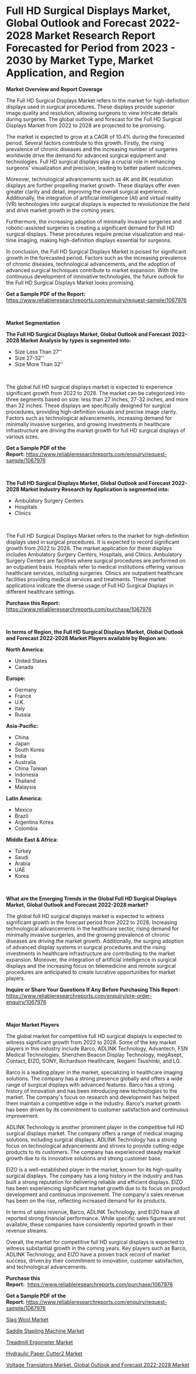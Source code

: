 <p><h1>Full HD Surgical Displays Market, Global Outlook and Forecast 2022-2028 Market Research Report Forecasted for Period from 2023 -  2030 by Market Type, Market Application, and Region</h1></p><p><strong>Market Overview and Report Coverage</strong></p>
<p><p>The Full HD Surgical Displays Market refers to the market for high-definition displays used in surgical procedures. These displays provide superior image quality and resolution, allowing surgeons to view intricate details during surgeries. The global outlook and forecast for the Full HD Surgical Displays Market from 2022 to 2028 are projected to be promising.</p><p>The market is expected to grow at a CAGR of 10.4% during the forecasted period. Several factors contribute to this growth. Firstly, the rising prevalence of chronic diseases and the increasing number of surgeries worldwide drive the demand for advanced surgical equipment and technologies. Full HD surgical displays play a crucial role in enhancing surgeons' visualization and precision, leading to better patient outcomes.</p><p>Moreover, technological advancements such as 4K and 8K resolution displays are further propelling market growth. These displays offer even greater clarity and detail, improving the overall surgical experience. Additionally, the integration of artificial intelligence (AI) and virtual reality (VR) technologies into surgical displays is expected to revolutionize the field and drive market growth in the coming years.</p><p>Furthermore, the increasing adoption of minimally invasive surgeries and robotic-assisted surgeries is creating a significant demand for Full HD surgical displays. These procedures require precise visualization and real-time imaging, making high-definition displays essential for surgeons.</p><p>In conclusion, the Full HD Surgical Displays Market is poised for significant growth in the forecasted period. Factors such as the increasing prevalence of chronic diseases, technological advancements, and the adoption of advanced surgical techniques contribute to market expansion. With the continuous development of innovative technologies, the future outlook for the Full HD Surgical Displays Market looks promising.</p></p>
<p><strong>Get a Sample PDF of the Report:</strong> <a href="https://www.reliableresearchreports.com/enquiry/request-sample/1067976">https://www.reliableresearchreports.com/enquiry/request-sample/1067976</a></p>
<p>&nbsp;</p>
<p><strong>Market Segmentation</strong></p>
<p><strong>The Full HD Surgical Displays Market, Global Outlook and Forecast 2022-2028 Market Analysis by types is segmented into:</strong></p>
<p><ul><li>Size Less Than 27''</li><li>Size 27-32''</li><li>Size More Than 32''</li></ul></p>
<p>&nbsp;</p>
<p><p>The global full HD surgical displays market is expected to experience significant growth from 2022 to 2028. The market can be categorized into three segments based on size: less than 27 inches, 27-32 inches, and more than 32 inches. These displays are specifically designed for surgical procedures, providing high-definition visuals and precise image clarity. Factors such as technological advancements, increasing demand for minimally invasive surgeries, and growing investments in healthcare infrastructure are driving the market growth for full HD surgical displays of various sizes.</p></p>
<p><strong>Get a Sample PDF of the Report:</strong>&nbsp;<a href="https://www.reliableresearchreports.com/enquiry/request-sample/1067976">https://www.reliableresearchreports.com/enquiry/request-sample/1067976</a></p>
<p>&nbsp;</p>
<p><strong>The Full HD Surgical Displays Market, Global Outlook and Forecast 2022-2028 Market Industry Research by Application is segmented into:</strong></p>
<p><ul><li>Ambulatory Surgery Centers</li><li>Hospitals</li><li>Clinics</li></ul></p>
<p>&nbsp;</p>
<p><p>The Full HD Surgical Displays Market refers to the market for high-definition displays used in surgical procedures. It is expected to record significant growth from 2022 to 2028. The market application for these displays includes Ambulatory Surgery Centers, Hospitals, and Clinics. Ambulatory Surgery Centers are facilities where surgical procedures are performed on an outpatient basis. Hospitals refer to medical institutions offering various healthcare services, including surgeries. Clinics are outpatient healthcare facilities providing medical services and treatments. These market applications indicate the diverse usage of Full HD Surgical Displays in different healthcare settings.</p></p>
<p><strong>Purchase this Report:</strong>&nbsp; <a href="https://www.reliableresearchreports.com/purchase/1067976">https://www.reliableresearchreports.com/purchase/1067976</a></p>
<p>&nbsp;</p>
<p><strong>In terms of Region, the Full HD Surgical Displays Market, Global Outlook and Forecast 2022-2028 Market Players available by Region are:</strong></p>
<p>
    <p> <strong> North America: </strong>
        <ul>
            <li>United States</li>
            <li>Canada</li>
        </ul>
        </p> 
    <p> <strong> Europe: </strong>
        <ul>
            <li>Germany</li>
            <li>France</li>
            <li>U.K.</li>
            <li>Italy</li>
            <li>Russia</li>
        </ul>
        </p> 
    <p> <strong> Asia-Pacific: </strong>
        <ul>
            <li>China</li>
            <li>Japan</li>
            <li>South Korea</li>
            <li>India</li>
            <li>Australia</li>
            <li>China Taiwan</li>
            <li>Indonesia</li>
            <li>Thailand</li>
            <li>Malaysia</li>
        </ul>
        </p> 
    <p> <strong> Latin America: </strong>
        <ul>
            <li>Mexico</li>
            <li>Brazil</li>
            <li>Argentina Korea</li>
            <li>Colombia</li>
        </ul>
        </p> 
    <p> <strong> Middle East & Africa: </strong>
        <ul>
            <li>Turkey</li>
            <li>Saudi</li>
            <li>Arabia</li>
            <li>UAE</li>
            <li>Korea</li>
        </ul>
    </p>
    </p>
<p>&nbsp;</p>
<p><strong>What are the Emerging Trends in the Global Full HD Surgical Displays Market, Global Outlook and Forecast 2022-2028 market?</strong></p>
<p><p>The global full HD surgical displays market is expected to witness significant growth in the forecast period from 2022 to 2028. Increasing technological advancements in the healthcare sector, rising demand for minimally invasive surgeries, and the growing prevalence of chronic diseases are driving the market growth. Additionally, the surging adoption of advanced display systems in surgical procedures and the rising investments in healthcare infrastructure are contributing to the market expansion. Moreover, the integration of artificial intelligence in surgical displays and the increasing focus on telemedicine and remote surgical procedures are anticipated to create lucrative opportunities for market players.</p></p>
<p><strong>Inquire or Share Your Questions If Any Before Purchasing This Report</strong>- <a href="https://www.reliableresearchreports.com/enquiry/pre-order-enquiry/1067976">https://www.reliableresearchreports.com/enquiry/pre-order-enquiry/1067976</a></p>
<p>&nbsp;</p>
<p><strong>Major Market Players</strong></p>
<p><p>The global market for competitive full HD surgical displays is expected to witness significant growth from 2022 to 2028. Some of the key market players in this industry include Barco, ADLINK Technology, Advantech, FSN Medical Technologies, Shenzhen Beacon Display Technology, megAsept, Contact, EIZO, SONY, Richardson Healthcare, Ikegami Tsushinki, and LG.</p><p>Barco is a leading player in the market, specializing in healthcare imaging solutions. The company has a strong presence globally and offers a wide range of surgical displays with advanced features. Barco has a strong history of innovation and has been introducing new technologies to the market. The company's focus on research and development has helped them maintain a competitive edge in the industry. Barco's market growth has been driven by its commitment to customer satisfaction and continuous improvement.</p><p>ADLINK Technology is another prominent player in the competitive full HD surgical displays market. The company offers a range of medical imaging solutions, including surgical displays. ADLINK Technology has a strong focus on technological advancements and strives to provide cutting-edge products to its customers. The company has experienced steady market growth due to its innovative solutions and strong customer base.</p><p>EIZO is a well-established player in the market, known for its high-quality surgical displays. The company has a long history in the industry and has built a strong reputation for delivering reliable and efficient displays. EIZO has been experiencing significant market growth due to its focus on product development and continuous improvement. The company's sales revenue has been on the rise, reflecting increased demand for its products.</p><p>In terms of sales revenue, Barco, ADLINK Technology, and EIZO have all reported strong financial performance. While specific sales figures are not available, these companies have consistently reported growth in their revenue streams.</p><p>Overall, the market for competitive full HD surgical displays is expected to witness substantial growth in the coming years. Key players such as Barco, ADLINK Technology, and EIZO have a proven track record of market success, driven by their commitment to innovation, customer satisfaction, and technological advancements.</p></p>
<p><strong>Purchase this Report:</strong>&nbsp;&nbsp;<a href="https://www.reliableresearchreports.com/purchase/1067976">https://www.reliableresearchreports.com/purchase/1067976</a></p>
<p></p>
<p><strong>Get a Sample PDF of the Report:</strong>&nbsp;<a href="https://www.reliableresearchreports.com/enquiry/request-sample/1067976">https://www.reliableresearchreports.com/enquiry/request-sample/1067976</a></p>
<p><p><a href="https://www.linkedin.com/pulse/slag-wool-market-challenges-opportunities-growth-drivers-goype/">Slag Wool Market</a></p><p><a href="https://www.reportprime.com/saddle-stapling-machine-r7621">Saddle Stapling Machine Market</a></p><p><a href="https://medium.com/@melissahaag/treadmill-ergometer-market-size-growth-forecast-2023-2030-87121e433a6e">Treadmill Ergometer Market</a></p><p><a href="https://www.reportprime.com/hydraulic-paper-cutter2-r7626">Hydraulic Paper Cutter2 Market</a></p><p><a href="https://github.com/NorbertYates/Market-Research-Report-List-1/blob/main/voltage-translators-market-global-outlook-and-forecast-2022-2028-market.md">Voltage Translators Market, Global Outlook and Forecast 2022-2028 Market</a></p></p>